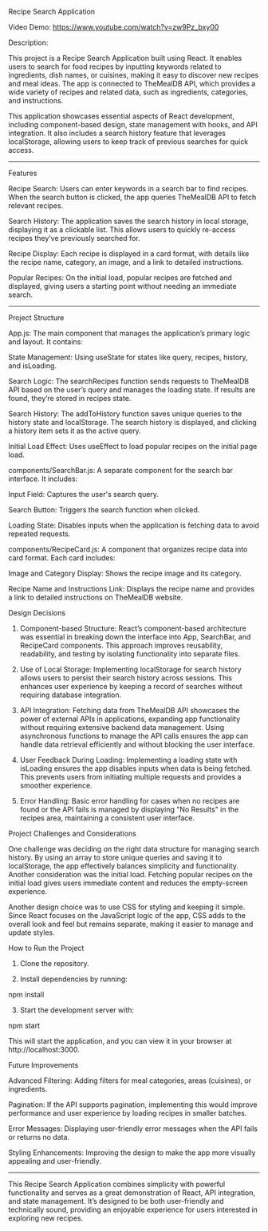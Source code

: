 Recipe Search Application

Video Demo:  https://www.youtube.com/watch?v=zw9Pz_bxy00

Description:

This project is a Recipe Search Application built using React. It enables users to search for food recipes by inputting keywords related to ingredients, dish names, or cuisines, making it easy to discover new recipes and meal ideas. The app is connected to TheMealDB API, which provides a wide variety of recipes and related data, such as ingredients, categories, and instructions.

This application showcases essential aspects of React development, including component-based design, state management with hooks, and API integration. It also includes a search history feature that leverages localStorage, allowing users to keep track of previous searches for quick access.


---

Features

Recipe Search: Users can enter keywords in a search bar to find recipes. When the search button is clicked, the app queries TheMealDB API to fetch relevant recipes.

Search History: The application saves the search history in local storage, displaying it as a clickable list. This allows users to quickly re-access recipes they’ve previously searched for.

Recipe Display: Each recipe is displayed in a card format, with details like the recipe name, category, an image, and a link to detailed instructions.

Popular Recipes: On the initial load, popular recipes are fetched and displayed, giving users a starting point without needing an immediate search.



---

Project Structure

App.js: The main component that manages the application’s primary logic and layout. It contains:

State Management: Using useState for states like query, recipes, history, and isLoading.

Search Logic: The searchRecipes function sends requests to TheMealDB API based on the user’s query and manages the loading state. If results are found, they’re stored in recipes state.

Search History: The addToHistory function saves unique queries to the history state and localStorage. The search history is displayed, and clicking a history item sets it as the active query.

Initial Load Effect: Uses useEffect to load popular recipes on the initial page load.


components/SearchBar.js: A separate component for the search bar interface. It includes:

Input Field: Captures the user's search query.

Search Button: Triggers the search function when clicked.

Loading State: Disables inputs when the application is fetching data to avoid repeated requests.


components/RecipeCard.js: A component that organizes recipe data into card format. Each card includes:

Image and Category Display: Shows the recipe image and its category.

Recipe Name and Instructions Link: Displays the recipe name and provides a link to detailed instructions on TheMealDB website.



Design Decisions

1. Component-based Structure: React’s component-based architecture was essential in breaking down the interface into App, SearchBar, and RecipeCard components. This approach improves reusability, readability, and testing by isolating functionality into separate files.


2. Use of Local Storage: Implementing localStorage for search history allows users to persist their search history across sessions. This enhances user experience by keeping a record of searches without requiring database integration.


3. API Integration: Fetching data from TheMealDB API showcases the power of external APIs in applications, expanding app functionality without requiring extensive backend data management. Using asynchronous functions to manage the API calls ensures the app can handle data retrieval efficiently and without blocking the user interface.


4. User Feedback During Loading: Implementing a loading state with isLoading ensures the app disables inputs when data is being fetched. This prevents users from initiating multiple requests and provides a smoother experience.


5. Error Handling: Basic error handling for cases when no recipes are found or the API fails is managed by displaying "No Results" in the recipes area, maintaining a consistent user interface.



Project Challenges and Considerations

One challenge was deciding on the right data structure for managing search history. By using an array to store unique queries and saving it to localStorage, the app effectively balances simplicity and functionality. Another consideration was the initial load. Fetching popular recipes on the initial load gives users immediate content and reduces the empty-screen experience.

Another design choice was to use CSS for styling and keeping it simple. Since React focuses on the JavaScript logic of the app, CSS adds to the overall look and feel but remains separate, making it easier to manage and update styles.

How to Run the Project

1. Clone the repository.


2. Install dependencies by running:

npm install


3. Start the development server with:

npm start

This will start the application, and you can view it in your browser at http://localhost:3000.



Future Improvements

Advanced Filtering: Adding filters for meal categories, areas (cuisines), or ingredients.

Pagination: If the API supports pagination, implementing this would improve performance and user experience by loading recipes in smaller batches.

Error Messages: Displaying user-friendly error messages when the API fails or returns no data.

Styling Enhancements: Improving the design to make the app more visually appealing and user-friendly.



---

This Recipe Search Application combines simplicity with powerful functionality and serves as a great demonstration of React, API integration, and state management. It’s designed to be both user-friendly and technically sound, providing an enjoyable experience for users interested in exploring new recipes.
